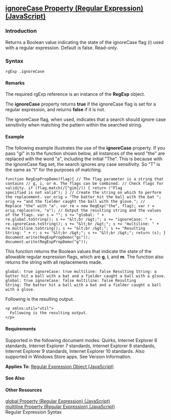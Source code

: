 ## [ignoreCase Property (Regular Expression) (JavaScript)](ignoreCase-Property__Regular-Expression.html)

### Introduction 

 Returns a Boolean value indicating the state of the ignoreCase flag (i) used with a regular expression. Default is false. Read-only.

### Syntax 

```
rgExp .ignoreCase
```

#### Remarks 

<div id="languageReferenceRemarksSection" class="section" name="collapseableSection" style="">
  <p xmlns:util="util">
    The required <span class="parameter" sdata="paramReference">rgExp</span> reference is an instance of the <b>RegExp</b> object.
  </p>
  <p xmlns:util="util">
    The <b>ignoreCase</b> property returns <b>true</b> if the ignoreCase flag is set for a regular expression, and returns <b>false</b> if it is not.
  </p>
  <p xmlns:util="util">
    The ignoreCase flag, when used, indicates that a search should ignore case sensitivity when matching the pattern within the searched string.
  </p>
</div>

#### Example 

<p xmlns:util="util">
  The following example illustrates the use of the <b>ignoreCase</b> property. If you pass "gi" in to the function shown below, all instances of the word "the" are replaced with the word "a",
  including the initial "The". This is because with the ignoreCase flag set, the search ignores any case sensitivity. So "T" is the same as "t" for the purposes of matching.
</p>

```
function RegExpPropDemo(flag){ // The flag parameter is a string that contains // g, i, or m. The flags can be combined. // Check flags for validity. if (flag.match(/[^gim]/)) { return ("Flag
specified is not valid"); } // Create the string on which to perform the replacement. var orig = "The batter hit the ball with the bat "; orig += "and the fielder caught the ball with the glove."; //
Replace "the" with "a". var re = new RegExp("the", flag); var r = orig.replace(re, "a"); // Output the resulting string and the values of the flags. var s = ""; s += "global: " +
re.global.toString(); s += "&lt;br /&gt;"; s += "ignoreCase: " + re.ignoreCase.toString(); s += "&lt;br /&gt;"; s += "multiline: " + re.multiline.toString(); s += "&lt;br /&gt;"; s += "Resulting
String: " + r; s += "&lt;br /&gt;"; s += "&lt;br /&gt;"; return (s); } document.write(RegExpPropDemo("gi")); document.write(RegExpPropDemo("g"));
```

<p xmlns:util="util">
  This function returns the Boolean values that indicate the state of the allowable regular expression flags, which are <b>g</b>, <b>i</b>, and <b>m</b>. The function also returns the string with all
  replacements made.
</p>

```
global: true ignoreCase: true multiline: false Resulting String: a batter hit a ball with a bat and a fielder caught a ball with a glove. global: true ignoreCase: false multiline: false Resulting
String: The batter hit a ball with a bat and a fielder caught a ball with a glove.
```

<p xmlns:util="util">
  Following is the resulting output.
</p>

```
<p xmlns:util="util">
  Following is the resulting output.
</p>
```

#### Requirements 

<div id="requirementsTitleSection" class="section" name="collapseableSection" style="">
  <p xmlns:util="util"></p>
  <p>
    Supported in the following document modes: Quirks, Internet Explorer 6 standards, Internet Explorer 7 standards, Internet Explorer 8 standards, Internet Explorer 9 standards, Internet Explorer 10
    standards. Also supported in Windows Store apps. See Version Information.
  </p>
  <p xmlns:util="util">
    <b>Applies To</b>: <span sdata="link"><a href="346aa83e-a045-47ea-acae-b42c7b121534.htm">Regular Expression Object (JavaScript)</a></span>
  </p>
</div>

#### See Also 

<div id="seeAlsoSection" class="section" name="collapseableSection" style="">
  <h4 class="subHeading">
    Other Resources
  </h4>
  <div class="seeAlsoStyle">
    <span sdata="link" xmlns:util="util"><a href="76a0f115-0d89-4aca-86d5-932895c6d649.htm">global Property (Regular Expression) (JavaScript)</a></span>
  </div>
  <div class="seeAlsoStyle">
    <span sdata="link" xmlns:util="util"><a href="ca7b276a-1fe2-4189-ac27-f089ab3e9974.htm">multiline Property (Regular Expression) (JavaScript)</a></span>
  </div>
  <div class="seeAlsoStyle">
    <span sdata="link" xmlns:util="util">Regular Expression Syntax</span>
  </div>
</div>

